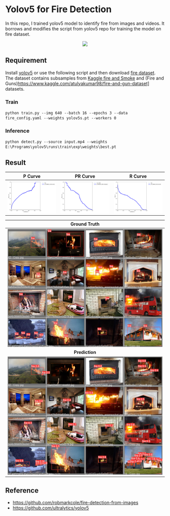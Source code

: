 # Yolov5 for Fire Detection
In this repo, I trained yolov5 model to identify fire from images and videos. It borrows and modifies the script from yolov5 repo for training the model on fire dataset.

<p align="center">
  <img src="results/result.gif" />
</p>

## Requirement
Install [yolov5](https://github.com/ultralytics/yolov5) or use the following script and then download [fire dataset](https://mega.nz/file/MgVhQSoS#kOcuJFezOwU_9F46GZ1KJnX1STNny-tlD5oaJ9Hv0gY). The dataset contains subsamples from [Kaggle fire and Smoke](https://www.kaggle.com/dataclusterlabs/fire-and-smoke-dataset) and (Fire and Guns)https://www.kaggle.com/atulyakumar98/fire-and-gun-dataset] datasets.


### Train
```
python train.py --img 640 --batch 16 --epochs 3 --data fire_config.yaml --weights yolov5s.pt --workers 0
```
### Inference
```
python detect.py --source input.mp4 --weights E:\Programs\yolov5\runs\train\exp\weights\best.pt
```

## Result

| P Curve | PR Curve | R Curve |
| :-: | :-: | :-: |
| ![](results/P_curve.png) | ![](results/PR_curve.png) | ![](results/R_curve.png) |


| Ground Truth | 
| :-: |
| ![](results/val_batch2_labels.jpg) |
| **Prediction** | 
| ![](results/val_batch2_pred.jpg) | 



## Reference

* https://github.com/robmarkcole/fire-detection-from-images
* https://github.com/ultralytics/yolov5
